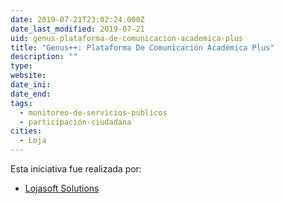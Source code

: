 ```yaml
---
date: 2019-07-21T23:02:24.000Z
date_last_modified: 2019-07-21
uid: genus-plataforma-de-comunicacion-academica-plus
title: "Genus++: Plataforma De Comunicación Académica Plus"
description: ""
type: 
website: 
date_ini: 
date_end: 
tags:
  - monitoreo-de-servicios-publicos
  - participación-ciudadana
cities: 
  - Loja
---
```


Esta iniciativa fue realizada por:

- [Lojasoft Solutions](/organizaciones/lojasoft-solutions)
